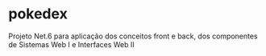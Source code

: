 # pokedex
Projeto Net.6 para aplicação dos conceitos front e back, dos componentes de Sistemas Web I e Interfaces Web II
